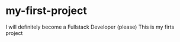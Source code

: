 # my-first-project

I will definitely become a Fullstack Developer (please)
This is my firts project
